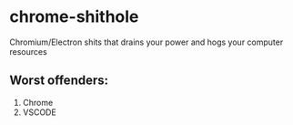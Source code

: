 # chrome-shithole
Chromium/Electron shits that drains your power and hogs your computer resources

## Worst offenders:
1. Chrome
2. VSCODE
